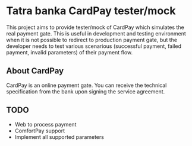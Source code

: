 # Tatra banka CardPay tester/mock

This project aims to provide tester/mock of CardPay which simulates the real payment gate. 
This is useful in development and testing environment when it is not possible to redirect to production payment gate, 
but the developer needs to test various scenarious (successful payment, failed payment, invalid parameters) of their payment flow.

## About CardPay

CardPay is an online payment gate. You can receive the technical specification from the bank upon signing the service agreement.

## TODO

* Web to process payment
* ComfortPay support
* Implement all supported parameters
